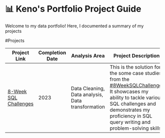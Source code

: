 # 📊 Keno's Portfolio Project Guide

Welcome to my data portfolio! Here, I documented a summary of my projects

#Projects 

| Project Link | Completion Date | Analysis Area | Project Description |
| ---|---|---|---|
| [8-Week SQL Challenges](https://github.com/osimakeno/8-Week-SQL-Challenge) | 2023 | Data Cleaning, Data analysis, Data transformation | This is the solution for the some case studies from the [#8WeekSQLChallenge](https://8weeksqlchallenge.com). It showcases my ability to tackle various SQL challenges and demonstrates my proficiency in SQL query writing and problem-solving skills. |
